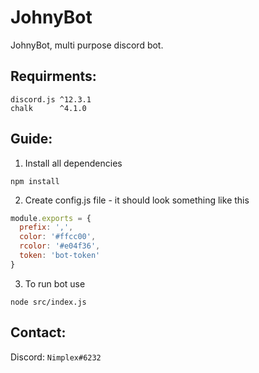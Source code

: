 # JohnyBot
JohnyBot, multi purpose discord bot.

## Requirments:
```
discord.js ^12.3.1
chalk      ^4.1.0
```

## Guide:

1. Install all dependencies
```shell
npm install
```

2. Create config.js file - it should look something like this
```js
module.exports = {
  prefix: ',',
  color: '#ffcc00',
  rcolor: '#e04f36',
  token: 'bot-token'
}
```

3. To run bot use
```shell
node src/index.js
```

## Contact:
Discord: `Nimplex#6232`
